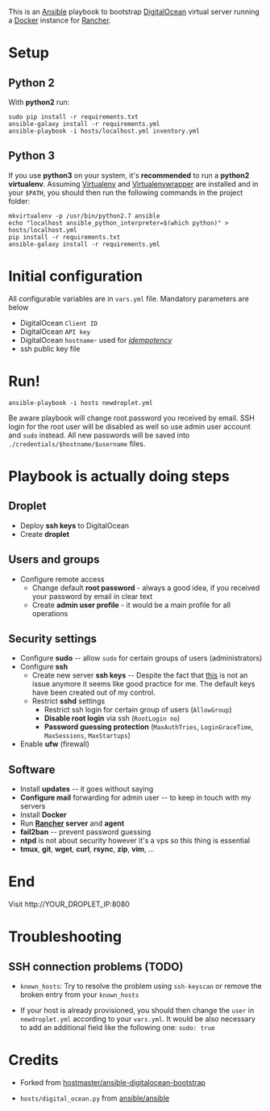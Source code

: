 This is an [Ansible](http://ansible.com) playbook to bootstrap [DigitalOcean](https://www.digitalocean.com/) virtual server running a [Docker](https://www.docker.com/) instance for [Rancher](http://www.rancher.io/).

# Setup

## Python 2
With **python2** run:
```
sudo pip install -r requirements.txt
ansible-galaxy install -r requirements.yml
ansible-playbook -i hosts/localhost.yml inventory.yml
```

## Python 3
If you use **python3** on your system, it's **recommended** to run a **python2 virtualenv**. Assuming [Virtualenv](http://virtualenv.readthedocs.org/en/latest/) and [Virtualenvwrapper](http://virtualenvwrapper.readthedocs.org/en/latest/) are installed and in your `$PATH`, you should then run the following commands in the project folder:

```
mkvirtualenv -p /usr/bin/python2.7 ansible
echo "localhost ansible_python_interpreter=$(which python)" > hosts/localhost.yml
pip install -r requirements.txt
ansible-galaxy install -r requirements.yml
```

# Initial configuration

All configurable variables are in `vars.yml` file. Mandatory parameters are below
* DigitalOcean `Client ID`
* DigitalOcean `API key`
* DigitalOcean `hostname`- used for *[idempotency](http://docs.ansible.com/glossary.html#idempotency)*
* ssh public key file

# Run!

```
ansible-playbook -i hosts newdroplet.yml
```
Be aware playbook will change root password you received by email. SSH login for the root user will be disabled as well
so use admin user account and `sudo` instead. All new passwords will be saved into `./credentials/$hostname/$username` files.

# Playbook is actually doing steps

## Droplet
* Deploy **ssh keys** to DigitalOcean
* Create **droplet**

## Users and groups
* Configure remote access
  * Change default **root password** - always a good idea, if you received your password by email in clear text
  * Create **admin user profile** - it would be a main profile for all operations

## Security settings
* Configure **sudo** -- allow `sudo` for certain groups of users (administrators)
* Configure **ssh**
  * Create new server **ssh keys** -- Despite the fact that [this](https://www.digitalocean.com/company/blog/avoid-duplicate-ssh-host-keys/) is not an issue anymore it seems like good practice for me. The default keys have been created out of my control.
  * Restrict **sshd** settings
    * Restrict ssh login for certain group of users (`AllowGroup`)
    * **Disable root login** via ssh (`RootLogin no`)
    * **Password guessing protection** (`MaxAuthTries`, `LoginGraceTime`, `MaxSessions`, `MaxStartups`)
* Enable **ufw** (firewall)

## Software

* Install **updates** -- it goes without saying
* **Configure mail** forwarding for admin user -- to keep in touch with my servers
* Install **Docker**
* Run **[Rancher](http://www.rancher.io/) server** and **agent**
* **fail2ban** -- prevent password guessing
* **ntpd** is not about security however it's a vps so this thing is essential
* **tmux**, **git**, **wget**, **curl**, **rsync**, **zip**, **vim**, ...


# End

Visit http://YOUR_DROPLET_IP:8080

# Troubleshooting

## SSH connection problems (TODO)
- `known_hosts`: Try to resolve the problem using `ssh-keyscan` or remove the broken entry from your `known_hosts`

- If your host is already provisioned, you should then change the `user` in `newdroplet.yml` according to your `vars.yml`. It would be also necessary to add an additional field like the following one:
`sudo: true`

# Credits

- Forked from [hostmaster/ansible-digitalocean-bootstrap](https://github.com/hostmaster/ansible-digitalocean-bootstrap)

- `hosts/digital_ocean.py` from [ansible/ansible](https://github.com/ansible/ansible)
